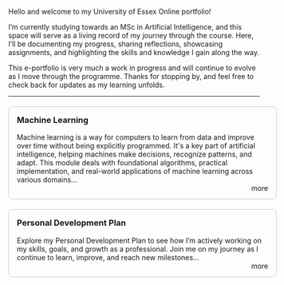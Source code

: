 Hello and welcome to my University of Essex Online portfolio!

I’m currently studying towards an MSc in Artificial Intelligence, and this space will serve as a living record of my journey through the course. Here, I’ll be documenting my progress, sharing reflections, showcasing assignments, and highlighting the skills and knowledge I gain along the way.

This e-portfolio is very much a work in progress and will continue to evolve as I move through the programme. Thanks for stopping by, and feel free to check back for updates as my learning unfolds.

---

<div style="width: 100%; margin: 20px auto; border: 1px solid #ccc; padding: 16px; border-radius: 8px;">
  <h3 style="margin-top: 0;">
    <a href="machine_learning" style="text-decoration: none;">Machine Learning</a>
  </h3>
  <p>Machine learning is a way for computers to learn from data and improve over time without being explicitly programmed. It's a key part of artificial intelligence, helping machines make decisions, recognize patterns, and adapt. This module deals with foundational algorithms, practical implementation, and real-world applications of machine learning across various domains...
  <br/>
  <a href="machine_learning" style="text-decoration: none; margin-left:10px; float: right;">more</a>
  </p>
</div>


<div style="width: 100%; margin: 20px auto; border: 1px solid #ccc; padding: 16px; border-radius: 8px;">
  <h3 style="margin-top: 0;">
    <a href="pdp" style="text-decoration: none;">Personal Development Plan</a>
  </h3>
  <p>Explore my Personal Development Plan to see how I’m actively working on my skills, goals, and growth as a professional. Join me on my journey as I continue to learn, improve, and reach new milestones...
  <br/>
<a href="pdp" style="text-decoration: none; margin-left:10px; float: right;">more</a>
  </p>
</div>